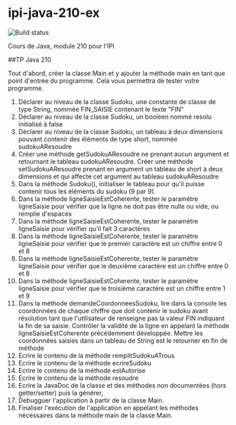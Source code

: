 # ipi-java-210-ex 
![Build status](https://travis-ci.org/pjvilloud/ipi-java-210-ex.svg?branch=correction)

Cours de Java, module 210 pour l'IPI

##TP Java 210
	
Tout d'abord, créer la classe Main et y ajouter la méthode main en tant que point d'entrée du programme. Cela vous permettra de tester votre programme.

1. Déclarer au niveau de la classe Sudoku, une constante de classe de type String, nommée FIN_SAISIE contenant le texte "FIN"
2. Déclarer au niveau de la classe Sudoku, un booléen nommé resolu initialisé à false
3. Déclarer au niveau de la classe Sudoku, un tableau à deux dimensions pouvant contenir des éléments de type short, nommée sudokuAResoudre
4. Créer une méthode getSudokuAResoudre ne prenant aucun argument et retournant le tableau sudokuAResoudre. Créer une méthode setSudokuAResoudre prenant en argument un tableau de short à deux dimensions et qui affecte cet argument au tableau sudokuAResoudre
5. Dans la méthode Sudoku(), initialiser le tableau pour qu'il puisse contenir tous les éléments du sudoku (9 par 9).
6. Dans la méthode ligneSaisieEstCoherente, tester le paramètre ligneSaisie pour vérifier que la ligne ne doit pas être nulle ou vide, ou remplie d'espaces
7. Dans la méthode ligneSaisieEstCoherente, tester le paramètre ligneSaisie pour vérifier qu'il fait 3 caractères
8. Dans la méthode ligneSaisieEstCoherente, tester le paramètre ligneSaisie pour vérifier que le premier caractère est un chiffre entre 0 et 8
9. Dans la méthode ligneSaisieEstCoherente, tester le paramètre ligneSaisie pour vérifier que le deuxième caractère est un chiffre entre 0 et 8
10. Dans la méthode ligneSaisieEstCoherente, tester le paramètre ligneSaisie pour vérifier que le troisième caractère est un chiffre entre 1 et 9
11. Dans la méthode demandeCoordonneesSudoku, lire dans la console les coordonnées de chaque chiffre que doit contenir le sudoku avant résolution tant que l'utilisateur de renseigne pas la valeur FIN indiquant la fin de sa saisie. Contrôler la validité de la ligne en appelant la méthode ligneSaisieEstCoherente précédemment développée. Mettre les coordonnées saisies dans un tableau de String est le retourner en fin de méthode
12. Ecrire le contenu de la méthode remplitSudokuATrous
13. Ecrire le contenu de la méthode ecrireSudoku
14. Ecrire le contenu de la méthode estAutorise
15. Ecrire le contenu de la méthode resoudre
16. Ecrire la JavaDoc de la classe et des méthodes non documentées (hors getter/setter) puis la générer,
17. Debugguer l'application à partir de la classe Main.
18. Finaliser l'exécution de l'application en appelant les méthodes nécessaires dans la méthode main de la classe Main.
